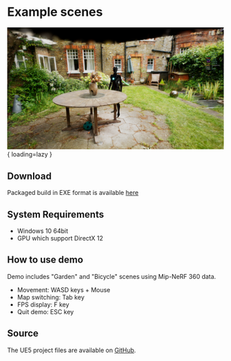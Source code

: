 # Example scenes

![](images/demo1280.png){ loading=lazy }  

## Download

Packaged build in EXE format is available [here](https://s3.ap-northeast-1.wasabisys.com/whisperrealtime/3dGaussiansPluginDemo-v1.0.zip)

## System Requirements

- Windows 10 64bit
- GPU which support DirectX 12

## How to use demo

Demo includes "Garden" and "Bicycle" scenes using Mip-NeRF 360 data.

- Movement: WASD keys + Mouse
- Map switching: Tab key
- FPS display: F key
- Quit demo: ESC key

## Source

The UE5 project files are available on [GitHub](https://github.com/Akiya-Research-Institute/3dGaussiansPlugin-Demo).
